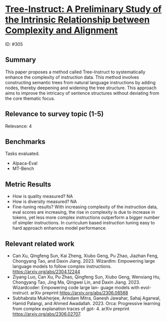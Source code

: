 # [Tree-Instruct: A Preliminary Study of the Intrinsic Relationship between Complexity and Alignment](https://arxiv.org/pdf/2308.05696)

ID: #305

## Summary

This paper proposes a method called Tree-Instruct to systematically enhance the complexity of instruction data. This method involves constructing semantic trees from natural language instructions by adding nodes, thereby deepening and widening the tree structure. This approach aims to improve the intricacy of sentence structures without deviating from the core thematic focus. 

## Relevance to survey topic (1-5)

Relevance: 4

## Benchmarks

Tasks evaluated.

- Alpaca-Eval
- MT-Bench

## Metric Results

- How is quality measured? NA
- How is diversity measured? NA
- Fine-tuning results? 
With increasing complexity of the instruction data, eval scores are increasing, the rise in complexity is due to increase in tokens, yet less more complex instructions outperform a bigger number of simpler instructions. In curriculum based instruction tuning easy to hard approach enhances model performance. 


## Relevant related work

- Can Xu, Qingfeng Sun, Kai Zheng, Xiubo Geng, Pu Zhao, Jiazhan Feng, Chongyang Tao, and Daxin Jiang. 2023. Wizardlm: Empowering large language models to follow complex instructions.  https://arxiv.org/abs/2304.12244
- Ziyang Luo, Can Xu, Pu Zhao, Qingfeng Sun, Xiubo Geng, Wenxiang Hu, Chongyang Tao, Jing Ma, Qingwei Lin, and Daxin Jiang. 2023. Wizardcoder: Empowering code large lan- guage models with evol-instruct. arXiv preprint https://arxiv.org/abs/2306.08568
- Subhabrata Mukherjee, Arindam Mitra, Ganesh Jawahar, Sahaj Agarwal, Hamid Palangi, and Ahmed Awadallah. 2023. Orca: Progressive learning from complex explanation traces of gpt- 4. arXiv preprint https://arxiv.org/abs/2306.02707. 



